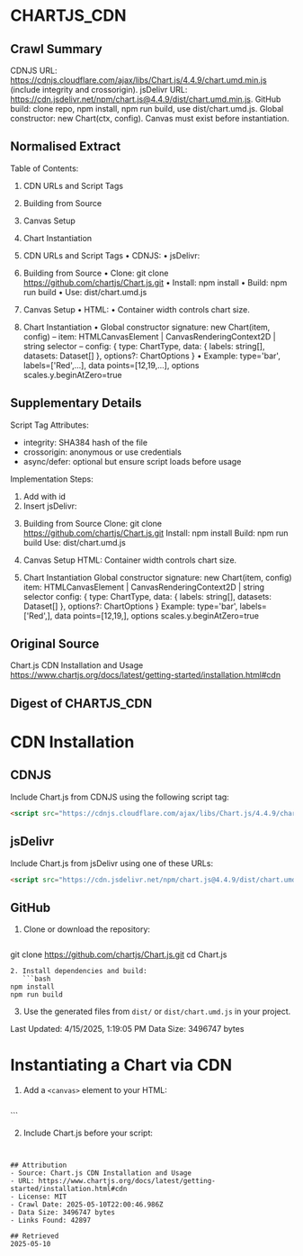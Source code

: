 # CHARTJS_CDN

## Crawl Summary
CDNJS URL: https://cdnjs.cloudflare.com/ajax/libs/Chart.js/4.4.9/chart.umd.min.js (include integrity and crossorigin). jsDelivr URL: https://cdn.jsdelivr.net/npm/chart.js@4.4.9/dist/chart.umd.min.js. GitHub build: clone repo, npm install, npm run build, use dist/chart.umd.js. Global constructor: new Chart(ctx, config). Canvas must exist before instantiation.

## Normalised Extract
Table of Contents:
1. CDN URLs and Script Tags
2. Building from Source
3. Canvas Setup
4. Chart Instantiation

1. CDN URLs and Script Tags
• CDNJS: <script src="https://cdnjs.cloudflare.com/ajax/libs/Chart.js/4.4.9/chart.umd.min.js" integrity="sha512-<SHA384_HASH>" crossorigin="anonymous"></script>
• jsDelivr: <script src="https://cdn.jsdelivr.net/npm/chart.js@4.4.9/dist/chart.umd.min.js" integrity="sha384-<SHA384_HASH>" crossorigin="anonymous"></script>

2. Building from Source
• Clone: git clone https://github.com/chartjs/Chart.js.git
• Install: npm install
• Build: npm run build
• Use: dist/chart.umd.js

3. Canvas Setup
• HTML: <canvas id="myChart"></canvas>
• Container width controls chart size.

4. Chart Instantiation
• Global constructor signature: new Chart(item, config)
  – item: HTMLCanvasElement | CanvasRenderingContext2D | string selector
  – config: { type: ChartType, data: { labels: string[], datasets: Dataset[] }, options?: ChartOptions }
• Example: type='bar', labels=['Red',…], data points=[12,19,…], options scales.y.beginAtZero=true

## Supplementary Details
Script Tag Attributes:
- integrity: SHA384 hash of the file
- crossorigin: anonymous or use credentials
- async/defer: optional but ensure script loads before usage

Implementation Steps:
1. Add <canvas> with id
2. Insert <script> tag before instantiating code
3. Wrap instantiation in DOMContentLoaded or place script after canvas
4. Use new Chart(ctx, config)

Configuration Options:
- type: 'bar' | 'line' | 'pie' | …
- data.labels: string[]
- data.datasets: [{ label: string, data: number[] | {x:,y:,r:}[], borderWidth?: number }]
- options.scales.<axis>.beginAtZero: boolean (default false)
- options.aspectRatio: number (default 2 for Cartesian)

Best Practices:
- Pin the version in the URL
- Use integrity and crossorigin for security
- Control chart responsiveness via container width
- Disable animation for large datasets

Troubleshooting:
- Error "Chart is not defined": ensure script URL correct and loaded before use
- CORS errors: check file host supports anonymous access
- Integrity mismatch: update SHA384 when upgrading version
- Unexpected chart size: verify container width and options.aspectRatio
Commands:
$ curl -I https://cdn.jsdelivr.net/npm/chart.js@4.4.9/dist/chart.umd.min.js
$ openssl dgst -sha384 -binary chart.umd.min.js | openssl base64 -A

## Reference Details
API: Chart(element, config)

Signature:
  constructor Chart(item: HTMLCanvasElement | CanvasRenderingContext2D | string | {canvas:HTMLCanvasElement}, config: ChartConfiguration<ChartType, unknown, unknown>)

Parameters:
- item: reference to canvas or context
- config: object {
    type: ChartType;
    data: ChartData<ChartType>;
    options?: ChartOptions<ChartType>;
  }

ChartType: 'bar' | 'line' | 'pie' | 'doughnut' | 'bubble' | 'scatter' | 'polarArea' | 'radar'

ChartData:
- labels: string[]
- datasets: ChartDataset<ChartType, DefaultDataPoint<ChartType>>[]

Dataset properties:
- label: string
- data: number[] | {x:number,y:number,r:number}[]
- borderWidth?: number
- backgroundColor?: string | string[]

Options:
- scales: { [axis:string]: { beginAtZero?: boolean; min?: number; max?: number } }
- aspectRatio: number
- plugins: { legend?: { display: boolean }; tooltip?: { enabled: boolean } }

Code Example:
(function(){
  const ctx = document.getElementById('myChart');
  new Chart(ctx, {
    type: 'bar',
    data: { labels:['A','B'], datasets:[{label:'Test',data:[1,2],borderWidth:1}] },
    options: { scales:{y:{beginAtZero:true}} }
  });
})();

Implementation Pattern:
1. Load script via CDN
2. Ensure canvas exists
3. Call Chart constructor
4. Update chart data via chart.data and chart.update()

Best Practice Code:
const chart = new Chart(ctx, {...});
chart.options.plugins.tooltip.enabled = false;
chart.update();

Troubleshooting Procedures:
1. Inspect network tab for 404 on script URL
2. Verify integrity hash with openssl dgst -sha384
3. Validate canvas selector with document.getElementById returns non-null
4. Console errors: missing parameters or invalid type => check config syntax

## Information Dense Extract
CDNJS and jsDelivr URLs for Chart.js v4.4.9 via UMD build; include <script src=URL integrity=SHA384 crossorigin=anonymous>. Canvas setup: <canvas id=...> in container to control size. Chart constructor: new Chart(item, {type:ChartType,data:{labels:string[],datasets:[{label:string,data:number[]|{x,y,r}[],borderWidth?:number}]},options:{scales:{<axis>:{beginAtZero:boolean,min?:number,max?:number}},aspectRatio?:number,plugins:{legend?:{display:boolean},tooltip?:{enabled:boolean}}}}). Build from source: clone repo, npm install, npm run build, use dist/chart.umd.js. Best practices: pin version, use SRI, control responsiveness, disable animation for performance. Troubleshoot via network, integrity check, DOMContentLoaded placement, console errors.

## Sanitised Extract
Table of Contents:
1. CDN URLs and Script Tags
2. Building from Source
3. Canvas Setup
4. Chart Instantiation

1. CDN URLs and Script Tags
 CDNJS: <script src='https://cdnjs.cloudflare.com/ajax/libs/Chart.js/4.4.9/chart.umd.min.js' integrity='sha512-<SHA384_HASH>' crossorigin='anonymous'></script>
 jsDelivr: <script src='https://cdn.jsdelivr.net/npm/chart.js@4.4.9/dist/chart.umd.min.js' integrity='sha384-<SHA384_HASH>' crossorigin='anonymous'></script>

2. Building from Source
 Clone: git clone https://github.com/chartjs/Chart.js.git
 Install: npm install
 Build: npm run build
 Use: dist/chart.umd.js

3. Canvas Setup
 HTML: <canvas id='myChart'></canvas>
 Container width controls chart size.

4. Chart Instantiation
 Global constructor signature: new Chart(item, config)
   item: HTMLCanvasElement | CanvasRenderingContext2D | string selector
   config: { type: ChartType, data: { labels: string[], datasets: Dataset[] }, options?: ChartOptions }
 Example: type='bar', labels=['Red',], data points=[12,19,], options scales.y.beginAtZero=true

## Original Source
Chart.js CDN Installation and Usage
https://www.chartjs.org/docs/latest/getting-started/installation.html#cdn

## Digest of CHARTJS_CDN

# CDN Installation

## CDNJS

Include Chart.js from CDNJS using the following script tag:

```html
<script src="https://cdnjs.cloudflare.com/ajax/libs/Chart.js/4.4.9/chart.umd.min.js" integrity="sha512-<SHA384_HASH>" crossorigin="anonymous"></script>
```

## jsDelivr

Include Chart.js from jsDelivr using one of these URLs:

```html
<script src="https://cdn.jsdelivr.net/npm/chart.js@4.4.9/dist/chart.umd.min.js" integrity="sha384-<SHA384_HASH>" crossorigin="anonymous"></script>
```

## GitHub

1. Clone or download the repository:
   ```bash
git clone https://github.com/chartjs/Chart.js.git
cd Chart.js
```
2. Install dependencies and build:
   ```bash
npm install
npm run build
```
3. Use the generated files from `dist/` or `dist/chart.umd.js` in your project.

Last Updated: 4/15/2025, 1:19:05 PM
Data Size: 3496747 bytes

# Instantiating a Chart via CDN

1. Add a `<canvas>` element to your HTML:
   ```html
<div><canvas id="myChart"></canvas></div>
```

2. Include Chart.js before your script:

   ```html
<script src="https://cdn.jsdelivr.net/npm/chart.js@4.4.9/dist/chart.umd.min.js"></script>
<script>
  const ctx = document.getElementById('myChart');
  new Chart(ctx, {
    type: 'bar',
    data: {
      labels: ['Red', 'Blue', 'Yellow', 'Green', 'Purple', 'Orange'],
      datasets: [{
        label: '# of Votes',
        data: [12, 19, 3, 5, 2, 3],
        borderWidth: 1
      }]
    },
    options: {
      scales: { y: { beginAtZero: true } }
    }
  });
</script>
```

## Attribution
- Source: Chart.js CDN Installation and Usage
- URL: https://www.chartjs.org/docs/latest/getting-started/installation.html#cdn
- License: MIT
- Crawl Date: 2025-05-10T22:00:46.986Z
- Data Size: 3496747 bytes
- Links Found: 42897

## Retrieved
2025-05-10
